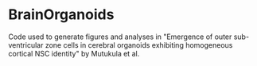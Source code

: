 # BrainOrganoids

Code used to generate figures and analyses in "Emergence of outer sub-ventricular zone cells in cerebral organoids exhibiting homogeneous cortical NSC identity" by Mutukula et al.

